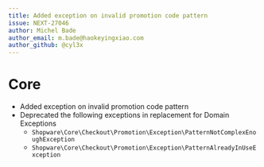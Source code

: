 ```yaml
---
title: Added exception on invalid promotion code pattern
issue: NEXT-27046
author: Michel Bade
author_email: m.bade@haokeyingxiao.com
author_github: @cyl3x
---
```

# Core
* Added exception on invalid promotion code pattern
* Deprecated the following exceptions in replacement for Domain Exceptions
    * `Shopware\Core\Checkout\Promotion\Exception\PatternNotComplexEnoughException`
    * `Shopware\Core\Checkout\Promotion\Exception\PatternAlreadyInUseException`
